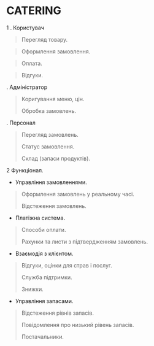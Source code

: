 # CATERING
1
. Користувач
>Перегляд товару.
 
>Оформлення замовлення.

>Оплата.

>Відгуки.

. Адміністратор
> Коригування меню, цін.
> 
> Обробка замовлень.

. Персонал
> Перегляд замовлень.
> 
> Статус замовлення.
> 
> Склад (запаси продуктів).

2 Функціонал.
- Управління замовленнями.
> Оформлення замовлень у реальному часі.
> 
> Відстеження замовлень.

- Платіжна система.
> Способи оплати.
> 
> Рахунки та листи з підтвердженням замовлень.

- Взаємодія з клієнтом.
> Відгуки, оцінки для страв і послуг.
> 
> Служба підтримки.
> 
> Знижки.

- Управління запасами.
> Відстеження рівнів запасів.
> 
> Повідомлення про низький рівень запасів.
> 
> Постачальники.
